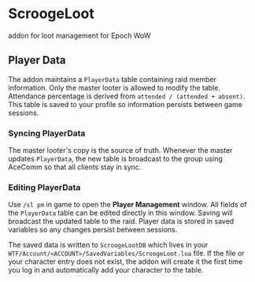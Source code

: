 # ScroogeLoot
addon for loot management for Epoch WoW

## Player Data

The addon maintains a `PlayerData` table containing raid member information.
Only the master looter is allowed to modify the table. Attendance percentage is
derived from `attended / (attended + absent)`. This table is saved to your
profile so information persists between game sessions.

### Syncing PlayerData

The master looter's copy is the source of truth. Whenever the master updates
`PlayerData`, the new table is broadcast to the group using AceComm so that all
clients stay in sync.

### Editing PlayerData

Use `/sl pm` in game to open the **Player Management** window. All fields of the
`PlayerData` table can be edited directly in this window. Saving will broadcast
the updated table to the raid. Player data is stored in saved variables so any
changes persist between sessions.

The saved data is written to `ScroogeLootDB` which lives in your
`WTF/Account/<ACCOUNT>/SavedVariables/ScroogeLoot.lua` file. If the file or your
character entry does not exist, the addon will create it the first time you log
in and automatically add your character to the table.
